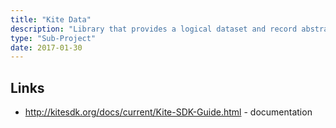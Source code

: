 ```yaml
---
title: "Kite Data"
description: "Library that provides a logical dataset and record abstraction over HDFS, S3, local filesystems and HBase, including support for partitioning and views (which allow datasets to be filtered and supports automatic partition pruning).  Provides a command line interface and Maven plugin for managing and viewing datasets.  Supports Crunch, Flume, Spark and MapReduce, and can integrate with a Hive Metastore to make datasets available through Hive and Impala.  Stores data using Avro (utilising Avro schema evolution / resolution) or Parquet."
type: "Sub-Project"
date: 2017-01-30
---
```

## Links

* <http://kitesdk.org/docs/current/Kite-SDK-Guide.html> - documentation